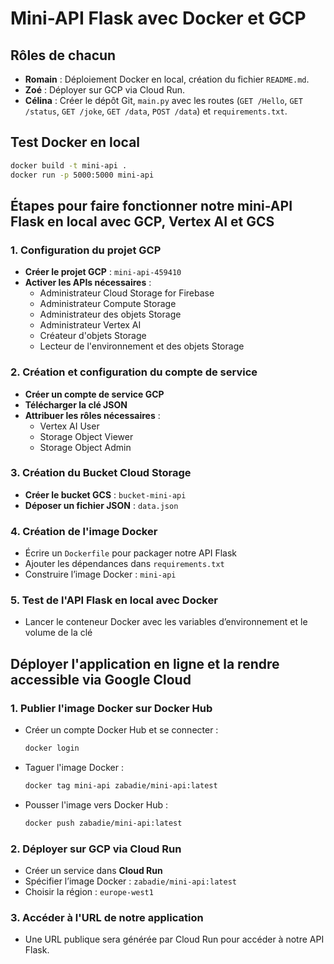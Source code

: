 
# Mini-API Flask avec Docker et GCP

## Rôles de chacun

- **Romain** : Déploiement Docker en local, création du fichier `README.md`.
- **Zoé** : Déployer sur GCP via Cloud Run.
- **Célina** : Créer le dépôt Git, `main.py` avec les routes (`GET /Hello`, `GET /status`, `GET /joke`, `GET /data`, `POST /data`) et `requirements.txt`.

## Test Docker en local

```bash
docker build -t mini-api .
docker run -p 5000:5000 mini-api
```

## Étapes pour faire fonctionner notre mini-API Flask en local avec GCP, Vertex AI et GCS

### 1. Configuration du projet GCP

- **Créer le projet GCP** : `mini-api-459410`
- **Activer les APIs nécessaires** :
  - Administrateur Cloud Storage for Firebase
  - Administrateur Compute Storage
  - Administrateur des objets Storage
  - Administrateur Vertex AI
  - Créateur d'objets Storage
  - Lecteur de l'environnement et des objets Storage

### 2. Création et configuration du compte de service

- **Créer un compte de service GCP**
- **Télécharger la clé JSON**
- **Attribuer les rôles nécessaires** :
  - Vertex AI User
  - Storage Object Viewer
  - Storage Object Admin

### 3. Création du Bucket Cloud Storage

- **Créer le bucket GCS** : `bucket-mini-api`
- **Déposer un fichier JSON** : `data.json`

### 4. Création de l'image Docker

- Écrire un `Dockerfile` pour packager notre API Flask
- Ajouter les dépendances dans `requirements.txt`
- Construire l’image Docker : `mini-api`

### 5. Test de l'API Flask en local avec Docker

- Lancer le conteneur Docker avec les variables d’environnement et le volume de la clé

## Déployer l'application en ligne et la rendre accessible via Google Cloud

### 1. Publier l'image Docker sur Docker Hub

- Créer un compte Docker Hub et se connecter :
  ```bash
  docker login
  ```

- Taguer l'image Docker :
  ```bash
  docker tag mini-api zabadie/mini-api:latest
  ```

- Pousser l'image vers Docker Hub :
  ```bash
  docker push zabadie/mini-api:latest
  ```

### 2. Déployer sur GCP via Cloud Run

- Créer un service dans **Cloud Run**
- Spécifier l’image Docker : `zabadie/mini-api:latest`
- Choisir la région : `europe-west1`

### 3. Accéder à l'URL de notre application

- Une URL publique sera générée par Cloud Run pour accéder à notre API Flask.





